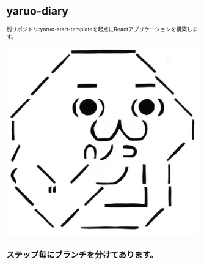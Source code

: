 # yaruo-diary

別リポジトリ:yaruo-start-templateを起点にReactアプリケーションを構築します。

![やる夫](./src/assets/images/yaruo.png)

## ステップ毎にブランチを分けてあります。
